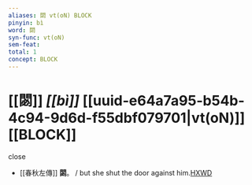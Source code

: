 ```yaml
---
aliases: 閟 vt(oN) BLOCK
pinyin: bì
word: 閟
syn-func: vt(oN)
sem-feat: 
total: 1
concept: BLOCK 
---
```

# [[閟]] *[[bì]]*  [[uuid-e64a7a95-b54b-4c94-9d6d-f55dbf079701|vt(oN)]] [[BLOCK]]
close
 - [[春秋左傳]] **閟**。 / but she shut the door against him.[HXWD](https://hxwd.org/textview.html?location=KR1e0001_tls_003-378a.7)